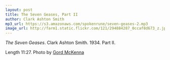 ```yaml
---
layout: post
title: The Seven Geases, Part II
author: Clark Ashton Smith
mp3_url: https://s3.amazonaws.com/spokenrune/seven-geases-2.mp3
image_url: http://farm1.static.flickr.com/121/294884287_0ccaf8d673_z.jpg
---
```


_The Seven Geases_.  Clark Ashton Smith.  1934.  Part II.

Length 11:27.  Photo by [Gord McKenna](http://www.flickr.com/photos/gord99/294884287/)